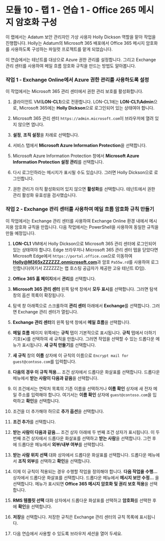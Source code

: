 ﻿# 모듈 10 - 랩 1 - 연습 1 - Office 265 메시지 암호화 구성


이 랩에서는 Adatum 보안 관리자인 가상 사용자 Holly Dickson 역할을 맡아 작업을 진행합니다. Holly는 Adatum의 Microsoft 365 배포에서 Office 365 메시지 암호화를 사용하도록 구성하는 파일럿 프로젝트를 맡게 되었습니다.

이 연습에서는 테넌트를 대상으로 Azure 권한 관리를 설정합니다. 그리고 Exchange 관리 센터를 사용하여 메일 흐름 암호화 규칙을 만드는 방법도 알아봅니다.

### 작업 1 - Exchange Online에서 Azure 권한 관리를 사용하도록 설정

이 작업에서는 Microsoft 365 관리 센터에서 권한 관리 보호를 활성화합니다. 
 
1. 클라이언트 VM(**LON-CL1**)으로 전환합니다. LON-CL1에는 **LON-CL1\Admin**으로, Microsoft 365에는 **Holly Dickson**으로 로그인되어 있는 상태여야 합니다. 

2. Microsoft 365 관리 센터 `https://admin.microsoft.com`이 브라우저에 열려 있지 않으면 엽니다.

3. **설정**, **조직 설정**을 차례로 선택합니다.

4. 서비스 탭에서 **Microsoft Azure Information Protection**을 선택합니다.

5. Microsoft Azure Information Protection 창에서 **Microsoft Azure Information Protection 설정 관리**를 선택합니다.

6. 다시 로그인하라는 메시지가 표시될 수도 있습니다.  그러면 Holly Dickson으로 로그인합니다.

7. 권한 관리가 아직 활성화되어 있지 않으면 **활성화**를 선택합니다. 테넌트에서 권한 관리 활성화 유효성을 검사했습니다.
  

### 작업 2 - Exchange 관리 센터를 사용하여 메일 흐름 암호화 규칙 만들기

이 작업에서는 Exchange 관리 센터를 사용하여 Exchange Online 환경 내에서 메시지용 암호화 규칙을 만듭니다. 다음 작업에서는 PowerShell을 사용하여 동일한 규칙을 만들 예정입니다. 

1. **LON-CL1** VM에서 Holly Dickson으로 Microsoft 365 관리 센터에 로그인되어 있는 상태여야 합니다. Edge 브라우저나 Microsoft 365 관리 센터 탭을 닫았다면 Microsoft Edge에서 `https://portal.office.com`으로 이동하여 **Holly@M365xZZZZZZ.onmicrosoft.com**과 암호 `Pa55w.rd`를 사용하여 로그인합니다(여기서 ZZZZZZ는 랩 호스팅 공급자가 제공한 고유 테넌트 ID임). 

2. **Office 365 홈 페이지**에서 **관리**를 선택합니다.

3. **Microsoft 365 관리 센터** 왼쪽 탐색 창에서 **모두 표시**를 선택합니다. 그러면 탐색 창의 옵션 목록이 확장됩니다. 

4. 탐색 창 아래쪽으로 스크롤하여 **관리 센터** 아래에서 **Exchange**를 선택합니다. 그러면 Exchange 관리 센터가 열립니다.

5. **Exchange 관리 센터**의 왼쪽 탐색 창에서 **메일 흐름**을 선택합니다.

6. **메일 흐름** 페이지 위쪽에는 **규칙** 탭이 기본적으로 표시됩니다. **규칙** 탭에서 더하기 기호(**+**)를 선택하여 새 규칙을 만듭니다. 그러면 작업을 선택할 수 있는 드롭다운 메뉴가 표시됩니다. **새 규칙 만들기**를 선택합니다.

7. **새 규칙** 창의 **이름** 상자에 이 규칙의 이름으로 `Encrypt mail for guest@contoso.com`를 입력합니다.

8. **다음의 경우 이 규칙 적용...** 조건 상자에서 드롭다운 화살표를 선택합니다. 드롭다운 메뉴에서 **받는 사람이 다음과 같음**을 선택합니다. 

9. 이 조건에서는 연락처 목록의 기존 이름을 선택하거나 **이름 확인** 상자에 새 전자 메일 주소를 입력해야 합니다. 여기서는 **이름 확인** 상자에 `guest@contoso.com`을 입력하고 **확인**을 선택합니다.

10. 조건을 더 추가해야 하므로 **추가 옵션**을 선택합니다.

11. **조건 추가**를 선택합니다. 

12. **받는 사람이 다음과 같음...** 조건 상자 아래에 두 번째 조건 상자가 표시됩니다. 이 두 번째 조건 상자에서 드롭다운 화살표를 선택하고 **받는 사람**을 선택합니다. 그런 후에 드롭다운 메뉴에서 **외부/내부 여부**를 선택합니다.

13. **받는 사람 위치 선택** 대화 상자에서 드롭다운 화살표를 선택합니다. 드롭다운 메뉴에서 **조직 외부**를 선택하고 **확인**을 선택합니다. 

14. 이제 이 규칙이 적용되는 경우 수행할 작업을 정의해야 합니다. **다음 작업을 수행...** 상자에서 드롭다운 화살표를 선택합니다. 드롭다운 메뉴에서 **메시지 보안 수정...** 을 선택합니다. 메뉴가 표시되면 **Office 365 메시지 암호화 및 권리 보호 적용**을 선택합니다.

15. **RMS 템플릿 선택** 대화 상자에서 드롭다운 화살표를 선택하고 **암호화**를 선택한 후에 **확인**을 선택합니다.

16. **저장**을 선택합니다. 저장한 규칙은 Exchange 관리 센터의 규칙 목록에 표시됩니다.

4. 다음 연습에서 사용할 수 있도록 브라우저 세션을 열어 두세요.
